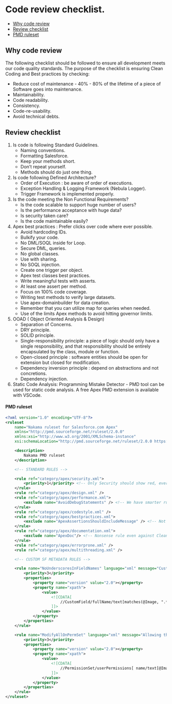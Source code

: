 # Code review checklist.

- [Why code review](#why-code-review)
- [Review checklist](#review-checklist)
- [PMD ruleset](#pmd-ruleset)

## Why code review

The following checklist should be followed to ensure all development meets our code quality standards. The purpose of the checklist is ensuring Clean Coding and Best practices by checking:

- Reduce cost of maintenance - 40% - 80% of the lifetime of a piece of Software goes into maintenance.
- Maintainability.
- Code readability.
- Consistency.
- Code-re-usability.
- Avoid technical debts.

## Review checklist

1. Is code is following Standard Guidelines.
   - Naming conventions.
   - Formatting Salesforce.
   - Keep your methods short.
   - Don’t repeat yourself.
   - Methods should do just one thing.
2. Is code following Defined Architecture?
   - Order of Execution : be aware of order of executions.
   - Exception Handling & Logging Framework (Nebula Logger).
   - Trigger Framework is implemented properly.
3. Is the code meeting the Non Functional Requirements?
   - Is the code scalable to support huge number of users?
   - Is the performance acceptance with huge data?
   - Is security taken care?
   - Is the code maintainable easily?
4. Apex best practices : Prefer clicks over code where ever possible.
   - Avoid hardcoding IDs.
   - Bulkify your code.
   - No DML/SOQL inside for Loop.
   - Secure DML, queries.
   - No global classes.
   - Use with sharing.
   - No SOQL injection.
   - Create one trigger per object.
   - Apex test classes best practices.
   - Write meaningful tests with asserts.
   - At least one assert per method.
   - Focus on 100% code coverage.
   - Writing test methods to verify large datasets.
   - Use apex-domainbuilder for data creation.
   - Remember that you can utilize map for queries when needed.
   - Use of the limits Apex methods to avoid hitting governor limits.
5. OOAD ( Object Oriented Analysis & Design)
   - Separation of Concerns.
   - DRY principle.
   - SOLID principle.
   - Single-responsibility principle: a piece of logic should only have a single responsibility, and that responsibility should be entirely encapsulated by the class, module or function.
   - Open-closed principle : software entities should be open for extension but closed for modification.
   - Dependency inversion principle : depend on abstractions and not concretions.
   - Dependency injection.
6. Static Code Analysis: Programming Mistake Detector - PMD tool can be used for static code analysis. A free Apex PMD extension is available with VSCode.

#### PMD ruleset

```XML
<?xml version="1.0" encoding="UTF-8"?>
<ruleset
    name="Nakama ruleset for Salesforce.com Apex"
    xmlns="http://pmd.sourceforge.net/ruleset/2.0.0"
    xmlns:xsi="http://www.w3.org/2001/XMLSchema-instance"
    xsi:schemaLocation="http://pmd.sourceforge.net/ruleset/2.0.0 https://pmd.sourceforge.io/ruleset_2_0_0.xsd">

    <description>
        Nakama PMD ruleset
    </description>

    <!-- STANDARD RULES -->

    <rule ref="category/apex/security.xml">
        <priority>1</priority> <!-- Only Security should show red, everything else default 2 -->
    </rule>
    <rule ref="category/apex/design.xml" />
    <rule ref="category/apex/performance.xml">
        <exclude name="AvoidDebugStatements" /> <!-- We have smarter rule below -->
    </rule>
    <rule ref="category/apex/codestyle.xml" />
    <rule ref="category/apex/bestpractices.xml">
        <exclude name="ApexAssertionsShouldIncludeMessage" /> <!-- Not enforce, sometimes it is controversial and redundant -->
    </rule>
    <rule ref="category/apex/documentation.xml">
        <exclude name="ApexDoc"/> <!-- Nonsense rule even against Clean Code -->
    </rule>
    <rule ref="category/apex/errorprone.xml" />
    <rule ref="category/apex/multithreading.xml" />

    <!-- CUSTOM SF METADATA RULES -->

    <rule name="NoUnderscoresInFieldNames" language="xml" message="Custom fields should not contain underscores." class="net.sourceforge.pmd.lang.rule.XPathRule">
        <priority>3</priority>
        <properties>
            <property name="version" value="2.0"></property>
            <property name="xpath">
                <value>
                    <![CDATA[
                        //CustomField/fullName/text[matches(@Image, ".*_.*__c")]
                    ]]>
                </value>
            </property>
        </properties>
    </rule>

    <rule name="ModifyAllOnPermSet" language="xml" message="Allowing this user permission can give access and ability to modify sensitive data." class="net.sourceforge.pmd.lang.rule.XPathRule">
        <priority>3</priority>
        <properties>
            <property name="version" value="2.0"></property>
            <property name="xpath">
                <value>
                    <![CDATA[
                        //PermissionSet/userPermissions[ name/text[@Image='ModifyAllData'] and enabled/text[@Image='true'] ]
                    ]]>
                </value>
            </property>
        </properties>
    </rule>
</ruleset>
```

